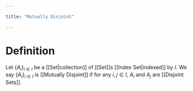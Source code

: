 ```yaml
---

title: "Mutually Disjoint"

---
```

# Definition
Let $\{A_{i}\}_{i \in I}$ be a [[Set|collection]] of [[Set]]s [[Index Set|indexed]] by $I$. We say $\{A_{i}\}_{i \in I}$ is [[Mutually Disjoint]] if for any $i, j \in I$, $A_{i}$ and $A_{j}$ are [[Disjoint Sets]].